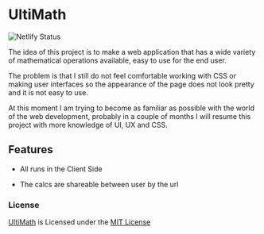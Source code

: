 # UltiMath

![Netlify Status](https://api.netlify.com/api/v1/badges/6f12a704-5be1-4b68-81c6-affd36f623f1/deploy-status)

The idea of this project is to make a web application that has a wide
variety of mathematical operations available, easy to use for the end user.

The problem is that I still do not feel comfortable working with CSS or 
making user interfaces so the appearance of the page does not look pretty
and it is not easy to use.

At this moment I am trying to become as familiar as possible with the world of
the web development, probably in a couple of months I will resume this project
with more knowledge of UI, UX and CSS.

## Features

- All runs in the Client Side

- The calcs are shareable between user by the url

### License

[UltiMath](https://ultimath.netlify.app) is Licensed under the [MIT License](./LICENSE.md)
